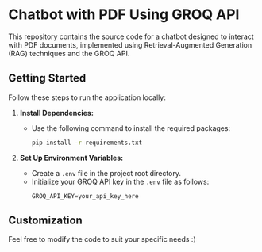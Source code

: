 # Chatbot with PDF Using GROQ API

This repository contains the source code for a chatbot designed to interact with PDF documents, implemented using  Retrieval-Augmented Generation (RAG) techniques and the GROQ API.

## Getting Started

Follow these steps to run the application locally:

1. **Install Dependencies:**
   - Use the following command to install the required packages:
     ```bash
     pip install -r requirements.txt
     ```

2. **Set Up Environment Variables:**
   - Create a `.env` file in the project root directory.
   - Initialize your GROQ API key in the `.env` file as follows:
     ```plaintext
     GROQ_API_KEY=your_api_key_here
     ```


## Customization

Feel free to modify the code to suit your specific needs :)


